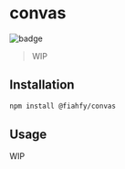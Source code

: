 # convas

![badge](https://github.com/fiahfy/convas/workflows/Node.js%20Package/badge.svg)

> WIP

## Installation

```bash
npm install @fiahfy/convas
```

## Usage

WIP
